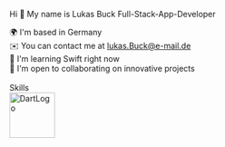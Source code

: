Hi 👋 My name is Lukas Buck
Full-Stack-App-Developer

🌍 I'm based in Germany<br>
✉️ You can contact me at lukas.Buck@e-mail.de <br>
🧠 I'm learning Swift right now<br>
🤝 I'm open to collaborating on innovative projects<br>
<br>
Skills
<br>
<a href="https://dart.dev/"><img alt="DartLogo" src="https://upload.wikimedia.org/wikipedia/commons/thumb/c/c6/Dart_logo.png/600px-Dart_logo.png?20220718193800" width="80" 
     height="80" ><a>
